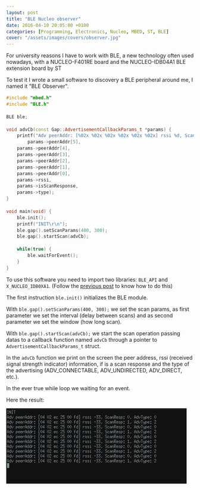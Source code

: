 ```yaml
---
layout: post
title: "BLE Nucleo observer"
date: 2016-04-10 20:05:00 +0100
categories: [Programming, Electronics, Nucleo, MBED, ST, BLE]
cover: "/assets/images/covers/observer.jpg"
---
```


For university reasons I have to work with BLE, a new technology often used nowadays, with a NUCLEO-F401RE board and the NUCLEO-IDB04A1 BLE extension board by ST

To test it I wrote a small software to discovery a BLE peripheral around me, I named it "BLE Observer".

```cpp
#include "mbed.h"
#include "BLE.h"

BLE ble;

void advCb(const Gap::AdvertisementCallbackParams_t *params) {
    printf("Adv peerAddr: [%02x %02x %02x %02x %02x %02x] rssi %d, ScanResp: %u, AdvType: %u\r\n",
        params->peerAddr[5],
	params->peerAddr[4],
	params->peerAddr[3],
	params->peerAddr[2],
	params->peerAddr[1],
	params->peerAddr[0],
	params->rssi,
	params->isScanResponse,
	params->type);
}

void main(void) {
    ble.init();
    printf("INIT\r\n");
    ble.gap().setScanParams(400, 300);
    ble.gap().startScan(advCb);

    while(true) {
        ble.waitForEvent();
    }
}
```

To use this software you need to import two libraries: `BLE_API` and `X_NUCLEO_IDB0XA1`. (Follow the [previous post](/programming/electronics/nucleo/mbed/st/2016/04/09/hello-world-nucleo.html) to know how to do this)

The first instruction `ble.init()` initializes the BLE module.

With `ble.gap().setScanParams(400, 300);` we set the scan params, as first parameter we set the interval (delay between scans) and as second parameter we set the window (how long scan).

With `ble.gap().startScan(advCb);` we start the scan operation passing datas to a callback function named `advCb` through a pointer to `AdvertisementCallbackParams_t` struct.

In the `advCb` function we print on the screen the peer address, rssi (received signal strength indicator) information, if is a scan response and the type of the advertising (ADV_CONNECTABLE, ADV_UNDIRECTED, ADV_DIRECT, etc.).

In the ever true while loop we waiting for an event.

Here the result:

![ble1](/assets/images/posts/ble1.jpg)
